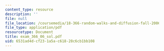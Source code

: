```yaml
---
content_type: resource
description: ''
file: null
file_location: /coursemedia/18-366-random-walks-and-diffusion-fall-2006/6531ad4dcf231a5ac61828c6cb1bb108_exam_366_06_sol.pdf
file_type: application/pdf
resourcetype: Document
title: exam_366_06_sol.pdf
uid: 6531ad4d-cf23-1a5a-c618-28c6cb1bb108
---
```

